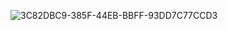 ![3C82DBC9-385F-44EB-BBFF-93DD7C77CCD3](https://github.com/vampaku/vampaku/assets/139192960/45dfdc93-9e80-4deb-84e4-c1537cb12c7f)
